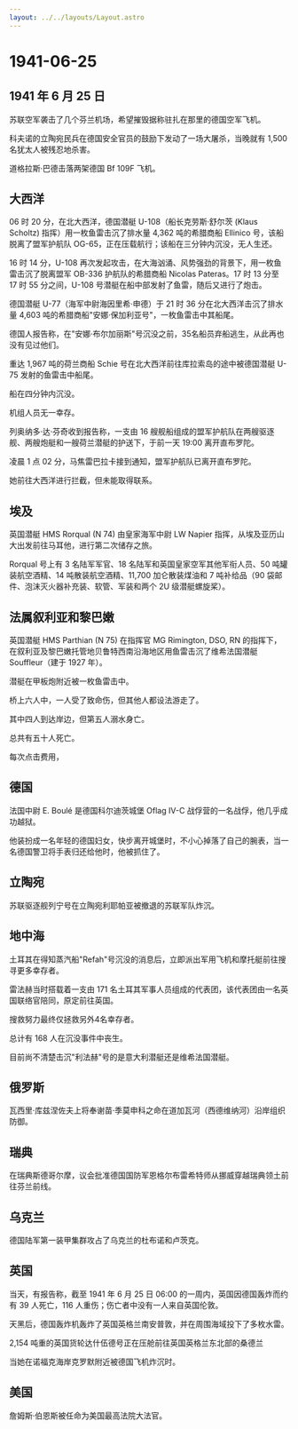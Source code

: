 ```yaml
---
layout: ../../layouts/Layout.astro
---
```


# 1941-06-25

## 1941 年 6 月 25 日

苏联空军袭击了几个芬兰机场，希望摧毁据称驻扎在那里的德国空军飞机。

科夫诺的立陶宛民兵在德国安全官员的鼓励下发动了一场大屠杀，当晚就有 1,500
名犹太人被残忍地杀害。

道格拉斯·巴德击落两架德国 Bf 109F 飞机。

## 大西洋

06 时 20 分，在北大西洋，德国潜艇 U-108（船长克劳斯·舒尔茨 (Klaus
Scholtz) 指挥）用一枚鱼雷击沉了排水量 4,362 吨的希腊商船 Ellinico
号，该船脱离了盟军护航队
OG-65，正在压载航行；该船在三分钟内沉没，无人生还。

16 时 14 分，U-108
再次发起攻击，在大海汹涌、风势强劲的背景下，用一枚鱼雷击沉了脱离盟军
OB-336 护航队的希腊商船 Nicolas Pateras。17 时 13 分至 17 时 55
分之间，U-108 号潜艇在船中部发射了鱼雷，随后又进行了炮击。

德国潜艇 U-77（海军中尉海因里希·申德）于 21 时 36
分在北大西洋击沉了排水量 4,603
吨的希腊商船"安娜·保加利亚号"，一枚鱼雷击中其船尾。

德国人报告称，在"安娜·布尔加丽斯"号沉没之前，35名船员弃船逃生，从此再也没有见过他们。

重达 1,967 吨的荷兰商船 Schie 号在北大西洋前往库拉索岛的途中被德国潜艇
U-75 发射的鱼雷击中船尾。

船在四分钟内沉没。

机组人员无一幸存。

列奥纳多·达·芬奇收到报告称，一支由 16
艘舰船组成的盟军护航队在两艘驱逐舰、两艘炮艇和一艘荷兰潜艇的护送下，于前一天
19:00 离开直布罗陀。

凌晨 1 点 02 分，马焦雷巴拉卡接到通知，盟军护航队已离开直布罗陀。

她前往大西洋进行拦截，但未能取得联系。

## 埃及

英国潜艇 HMS Rorqual (N 74) 由皇家海军中尉 LW Napier
指挥，从埃及亚历山大出发前往马耳他，进行第二次储存之旅。

Rorqual 号上有 3 名陆军军官、18 名陆军和英国皇家空军其他军衔人员、50
吨罐装航空酒精、14 吨散装航空酒精、11,700 加仑散装煤油和 7 吨补给品（90
袋邮件、泡沫灭火器补充装、软管、军装和两个 2U 级潜艇螺旋桨）。

## 法属叙利亚和黎巴嫩

英国潜艇 HMS Parthian (N 75) 在指挥官 MG Rimington, DSO, RN
的指挥下，在叙利亚及黎巴嫩托管地贝鲁特西南沿海地区用鱼雷击沉了维希法国潜艇
Souffleur（建于 1927 年）。

潜艇在甲板炮附近被一枚鱼雷击中。

桥上六人中，一人受了致命伤，但其他人都设法游走了。

其中四人到达岸边，但第五人溺水身亡。

总共有五十人死亡。

每次点击费用，

## 德国

法国中尉 E. Boulé 是德国科尔迪茨城堡 Oflag IV-C
战俘营的一名战俘，他几乎成功越狱。

他装扮成一名年轻的德国妇女，快步离开城堡时，不小心掉落了自己的腕表，当一名德国警卫将手表归还给他时，他被抓住了。

## 立陶宛

苏联驱逐舰列宁号在立陶宛利耶帕亚被撤退的苏联军队炸沉。

## 地中海

土耳其在得知蒸汽船"Refah"号沉没的消息后，立即派出军用飞机和摩托艇前往搜寻更多幸存者。

雷法赫当时搭载着一支由 171
名土耳其军事人员组成的代表团，该代表团由一名英国联络官陪同，原定前往英国。

搜救努力最终仅拯救另外4名幸存者。

总计有 168 人在沉没事件中丧生。

目前尚不清楚击沉"利法赫"号的是意大利潜艇还是维希法国潜艇。

## 俄罗斯

瓦西里·库兹涅佐夫上将奉谢苗·季莫申科之命在道加瓦河（西德维纳河）沿岸组织防御。

## 瑞典

在瑞典斯德哥尔摩，议会批准德国国防军恩格尔布雷希特师从挪威穿越瑞典领土前往芬兰前线。

## 乌克兰

德国陆军第一装甲集群攻占了乌克兰的杜布诺和卢茨克。

## 英国

当天，有报告称，截至 1941 年 6 月 25 日 06:00
的一周内，英国因德国轰炸而约有 39 人死亡，116
人重伤；伤亡者中没有一人来自英国伦敦。

天黑后，德国轰炸机轰炸了英国英格兰南安普敦，并在周围海域投下了多枚水雷。

2,154 吨重的英国货轮达什伍德号正在压舱前往英国英格兰东北部的桑德兰

当她在诺福克海岸克罗默附近被德国飞机炸沉时。

## 美国

詹姆斯·伯恩斯被任命为美国最高法院大法官。